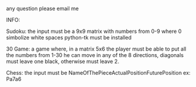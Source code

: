 any question please email me

INFO:

Sudoku:
	the input must be a 9x9 matrix with numbers from 0-9 where 0 simbolize white spaces
	python-tk must be installed

30 Game:
	a game where, in a matrix 5x6 the player must be able to put all the numbers from 1-30
	he can move in any of the 8 directions, diagonals must leave one black, otherwise must leave 2.

Chess:
	the input must be NameOfThePieceActualPositionFuturePosition
	ex: Pa7a6
